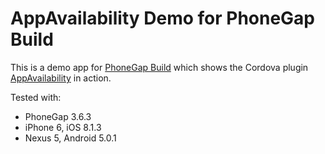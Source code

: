 # AppAvailability Demo for PhoneGap Build

This is a demo app for [PhoneGap Build](https://build.phonegap.com) which shows the Cordova plugin [AppAvailability](https://github.com/ohh2ahh/AppAvailability) in action.

Tested with:
* PhoneGap 3.6.3
* iPhone 6, iOS 8.1.3
* Nexus 5, Android 5.0.1
